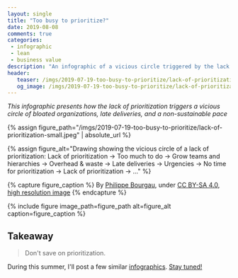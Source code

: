 ```yaml
---
layout: single
title: "Too busy to prioritize?"
date: 2019-08-08
comments: true
categories:
 - infographic
 - lean
 - business value
description: "An infographic of a vicious circle triggered by the lack of prioritization: Lack of prioritization => Too much to do => Grow teams & hierarchies => Overhead & waste => Late deliveries => Fire fighting & non-sustainable pace => No time for prioritization => Lack of prioritization => ..."
header:
   teaser: /imgs/2019-07-19-too-busy-to-prioritize/lack-of-prioritization-teaser.jpeg
   og_image: /imgs/2019-07-19-too-busy-to-prioritize/lack-of-prioritization-og.jpeg
---
```

_This infographic presents how the lack of prioritization triggers a vicious circle of bloated organizations, late deliveries, and a non-sustainable pace_

{% assign figure_path="/imgs/2019-07-19-too-busy-to-prioritize/lack-of-prioritization-small.jpeg" | absolute_url %}

{% assign figure_alt="Drawing showing the vicious circle of a lack of prioritization: Lack of prioritization -> Too much to do -> Grow teams and hierarchies -> Overhead & waste -> Late deliveries -> Urgencies -> No time for prioritization -> Lack of prioritization -> ..." %}

{% capture figure_caption %}
By [Philippe Bourgau]({{site.url}}), under [CC BY-SA 4.0](http://creativecommons.org/licenses/by-sa/4.0/), [high resolution image]({{site.url}}/imgs/2019-07-19-too-busy-to-prioritize/lack-of-prioritization.jpeg)
{% endcapture %}

{% include figure image_path=figure_path alt=figure_alt caption=figure_caption %}

## Takeaway

> Don't save on prioritization.

During this summer, I'll post a few similar [infographics](/categories/#infographic). [Stay tuned!](http://eepurl.com/dxKE95)